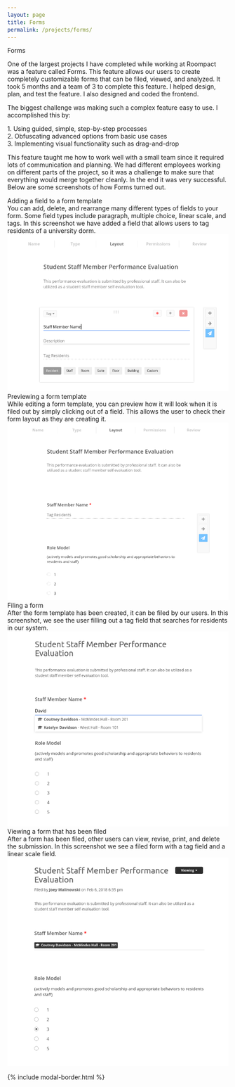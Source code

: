 ```yaml
---
layout: page
title: Forms
permalink: /projects/forms/
---
```


<div class="header-row with-description">
        <span class="header-text"> Forms </span>
</div>
<div class="description-row">
        <span class="description-text">
        <p>One of the largest projects I have completed while working at Roompact was a feature called Forms. This feature allows our users to create completely customizable forms that can be filed, viewed, and analyzed. It took 5 months and a team of 3 to complete this feature. I helped design, plan, and test the feature. I also designed and coded the frontend.
        </p>
        <p>The biggest challenge was making such a complex feature easy to use. I accomplished this by:
        </p>
        <p>
        <div>
        1. Using guided, simple, step-by-step processes
        </div>
        <div>
        2. Obfuscating advanced options from basic use cases 
        </div>
        <div>
        3. Implementing visual functionality such as drag-and-drop
        </div>
        </p>
        <p>
        This feature taught me how to work well with a small team since it required lots of communication and planning. We had different employees working on different parts of the project, so it was a challenge to make sure that everything would merge together cleanly. In the end it was very successful. Below are some screenshots of how Forms turned out.
        </p>
        </span>
</div>

<div class="screenshot-container">
    <div class="screenshot-title">
    Adding a field to a form template
    </div>
    <div class="screenshot-caption">
    You can add, delete, and rearrange many different types of fields to your form. Some field types include paragraph, multiple choice, linear scale, and tags. In this screenshot we have added a field that allows users to tag residents of a university dorm.
    </div>
</div>
<div class="tech-doc-container">
    <img class="modal-img" src="/assets/forms/forms1.png">
</div>

<div class="screenshot-container">
    <div class="screenshot-title">
    Previewing a form template
    </div>
    <div class="screenshot-caption">
    While editing a form template, you can preview how it will look when it is filed out by simply clicking out of a field. This allows the user to check their form layout as they are creating it. 
    </div>
</div>
<div class="tech-doc-container">
    <img class="modal-img" src="/assets/forms/forms2.png">
</div>

<div class="screenshot-container">
    <div class="screenshot-title">
    Filing a form
    </div>
    <div class="screenshot-caption">
    After the form template has been created, it can be filed by our users. In this screenshot, we see the user filling out a tag field that searches for residents in our system.
    </div>
</div>
<div class="tech-doc-container">
    <img class="modal-img" src="/assets/forms/forms3.png">
</div>

<div class="screenshot-container">
    <div class="screenshot-title">
    Viewing a form that has been filed
    </div>
    <div class="screenshot-caption">
    After a form has been filed, other users can view, revise, print, and delete the submission. In this screenshot we see a filed form with a tag field and a linear scale field.
    </div>
</div>
<div class="tech-doc-container">
    <img class="modal-img" src="/assets/forms/forms4.png">
</div>


{% include modal-border.html %}
<script type="text/javascript" src="{{ site.github.url }}/assets/js/modal.js"></script>
